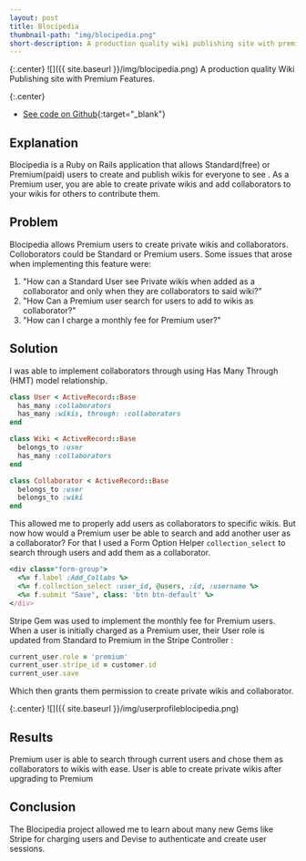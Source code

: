 ```yaml
---
layout: post
title: Blocipedia
thumbnail-path: "img/blocipedia.png"
short-description: A production quality wiki publishing site with premium features.
---
```


{:.center}
![]({{ site.baseurl }}/img/blocipedia.png)
A production quality Wiki Publishing site with Premium Features. 

{:.center}
* [See code on Github](https://github.com/mikeMedis/blocipedia){:target="_blank"}

## Explanation

Blocipedia is a Ruby on Rails application that allows Standard(free) or Premium(paid) users to create and publish wikis for everyone to see . As a Premium user, you are able to create private wikis and add collaborators to your wikis for others to contribute them.

## Problem

Blocipedia allows Premium users to create private wikis and collaborators. Colloborators could be Standard or Premium users. Some issues that arose when implementing this feature were:

1. "How can a Standard User see Private wikis when added as a collaborator and only when they are collaborators to said wiki?"<br>
2. "How Can a Premium user search for users to add to wikis as collaborator?"<br>
3. "How can I charge a monthly fee for Premium user?"

## Solution

I was able to implement collaborators through using Has Many Through (HMT) model relationship.

``` ruby
class User < ActiveRecord::Base
  has_many :collaborators
  has_many :wikis, through: :collaborators
end
```

``` ruby
class Wiki < ActiveRecord::Base
  belongs_to :user
  has_many :collaborators
end
```

``` ruby
class Collaborator < ActiveRecord::Base
  belongs_to :user
  belongs_to :wiki
end
```

This allowed me to properly add users as collaborators to specific wikis. But now how would a Premium user be able to search and add another user as a collaborator?
For that I used a Form Option Helper ```collection_select``` to search through users and add them as a collaborator.

``` ruby
<div class="form-group">
  <%= f.label :Add_Collabs %>
  <%= f.collection_select :user_id, @users, :id, :username %>
  <%= f.submit "Save", class: 'btn btn-default' %>
</div>
```

Stripe Gem was used to implement the monthly fee for Premium users. When a user is initially charged as a Premium user, their User role is updated from Standard to Premium  in the Stripe Controller :

``` ruby
current_user.role = 'premium'
current_user.stripe_id = customer.id
current_user.save
```

Which then grants them permission to create private wikis and collaborator.

{:.center}
![]({{ site.baseurl }}/img/userprofileblocipedia.png)

## Results

Premium user is able to search through current users and chose them as collaborators to wikis with ease.
User is able to create private wikis after upgrading to Premium

## Conclusion

The Blocipedia project allowed me to learn about many new Gems like Stripe for charging users and Devise to authenticate and create user sessions.
